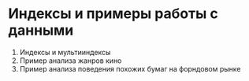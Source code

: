 # Индексы и примеры работы с данными

1. Индексы и мультииндексы
2. Пример анализа жанров кино
3. Пример анализа поведения похожих бумаг на форндовом рынке
